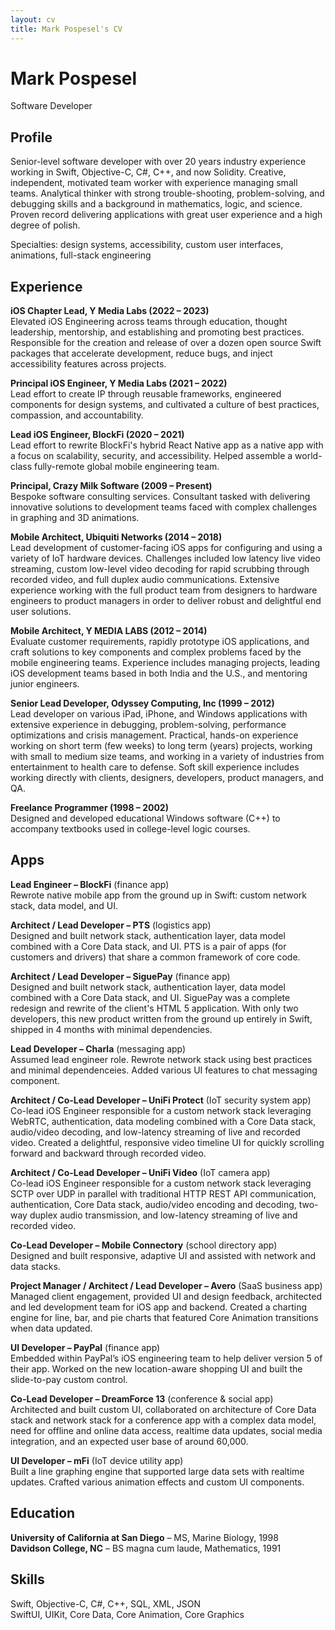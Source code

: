 ```yaml
---
layout: cv
title: Mark Pospesel's CV
---
```

# Mark Pospesel
Software Developer

## Profile

Senior-level software developer with over 20 years industry experience working in Swift, Objective-C, C#, C++, and now Solidity. Creative, independent, motivated team worker with experience managing small teams. Analytical thinker with strong trouble-shooting, problem-solving, and debugging skills and a background in mathematics, logic, and science. Proven record delivering applications with great user experience and a high degree of polish.

Specialties: design systems, accessibility, custom user interfaces, animations, full-stack engineering

## Experience

**iOS Chapter Lead, Y Media Labs (2022 – 2023)**  
Elevated iOS Engineering across teams through education, thought leadership, mentorship, and establishing and promoting best practices. Responsible for the creation and release of over a dozen open source Swift packages that accelerate development, reduce bugs, and inject accessibility features across projects.

**Principal iOS Engineer, Y Media Labs (2021 – 2022)**  
Lead effort to create IP through reusable frameworks, engineered components for design systems, and cultivated a culture of best practices, compassion, and accountability. 

**Lead iOS Engineer, BlockFi (2020 – 2021)**  
Lead effort to rewrite BlockFi's hybrid React Native app as a native app with a focus on scalability, security, and accessibility. Helped assemble a world-class fully-remote global mobile engineering team.

**Principal, Crazy Milk Software (2009 – Present)**  
Bespoke software consulting services. Consultant tasked with delivering innovative solutions to development teams faced with complex challenges in graphing and 3D animations.

**Mobile Architect, Ubiquiti Networks (2014 – 2018)**  
Lead development of customer-facing iOS apps for configuring and using a variety of IoT hardware devices. Challenges included low latency live video streaming, custom low-level video decoding for rapid scrubbing through recorded video, and full duplex audio communications. Extensive experience working with the full product team from designers to hardware engineers to product managers in order to deliver robust and delightful end user solutions.

**Mobile Architect, Y MEDIA LABS (2012 – 2014)**  
Evaluate customer requirements, rapidly prototype iOS applications, and craft solutions to key components and complex problems faced by the mobile engineering teams. Experience includes managing projects, leading iOS development teams based in both India and the U.S., and mentoring junior engineers.

**Senior Lead Developer, Odyssey Computing, Inc (1999 – 2012)**  
Lead developer on various iPad, iPhone, and Windows applications with extensive experience in debugging, problem-solving, performance optimizations and crisis management. Practical, hands-on experience working on short term (few weeks) to long term (years) projects, working with small to medium size teams, and working in a variety of industries from entertainment to health care to defense. Soft skill experience includes working directly with clients, designers, developers, product managers, and QA.

**Freelance Programmer (1998 – 2002)**  
Designed and developed educational Windows software (C++) to accompany textbooks used in college-level logic courses.

## Apps

**Lead Engineer – BlockFi** (finance app)  
Rewrote native mobile app from the ground up in Swift: custom network stack, data model, and UI.

**Architect / Lead Developer – PTS** (logistics app)  
Designed and built network stack, authentication layer, data model combined with a Core Data stack, and UI. PTS is a pair of apps (for customers and drivers) that share a common framework of core code.

**Architect / Lead Developer – SiguePay** (finance app)  
Designed and built network stack, authentication layer, data model combined with a Core Data stack, and UI. SiguePay was a complete redesign and rewrite of the client's HTML 5 application. With only two developers, this new product written from the ground up entirely in Swift, shipped in 4 months with minimal dependencies.

**Lead Developer – Charla** (messaging app)  
Assumed lead engineer role. Rewrote network stack using best practices and minimal dependenceies. Added various UI features to chat messaging component.

**Architect / Co-Lead Developer – UniFi Protect** (IoT security system app)  
Co-lead iOS Engineer responsible for a custom network stack leveraging WebRTC, authentication, data modeling combined with a Core Data stack, audio/video decoding, and low-latency streaming of live and recorded video. Created a delightful, responsive video timeline UI for quickly scrolling forward and backward through recorded video.

**Architect / Co-Lead Developer – UniFi Video** (IoT camera app)  
Co-lead iOS Engineer responsible for a custom network stack leveraging SCTP over UDP in parallel with traditional HTTP REST API communication, authentication, Core Data stack, audio/video encoding and decoding, two-way duplex audio transmission, and low-latency streaming of live and recorded video.

**Co-Lead Developer – Mobile Connectory** (school directory app)  
Designed and built responsive, adaptive UI and assisted with network and data stacks.

**Project Manager / Architect / Lead Developer – Avero** (SaaS business app)  
Managed client engagement, provided UI and design feedback, architected and led development team for iOS app and backend. Created a charting engine for line, bar, and pie charts that featured Core Animation transitions when data updated.

**UI Developer – PayPal** (finance app)  
Embedded within PayPal’s iOS engineering team to help deliver version 5 of their app. Worked on the new location-aware shopping UI and built the slide-to-pay custom control.

**Co-Lead Developer – DreamForce 13** (conference & social app)  
Architected and built custom UI, collaborated on architecture of Core Data stack and network stack for a conference app with a complex data model, need for offline and online data access, realtime data updates, social media integration, and an expected user base of around 60,000.

**UI Developer – mFi** (IoT device utility app)  
Built a line graphing engine that supported large data sets with realtime updates. Crafted various animation effects and custom UI components.

## Education
**University of California at San Diego** – MS, Marine Biology, 1998  
**Davidson College, NC** – BS magna cum laude, Mathematics, 1991  

## Skills
Swift, Objective-C, C#, C++, SQL, XML, JSON  
SwiftUI, UIKit, Core Data, Core Animation, Core Graphics

<!-- ### Footer

Last updated: April 2022 -->
